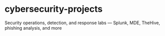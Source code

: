 # cybersecurity-projects
Security operations, detection, and response labs — Splunk, MDE, TheHive, phishing analysis, and more
